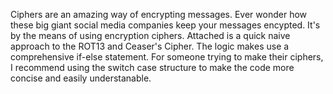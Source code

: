 Ciphers are an amazing way of encrypting messages. Ever wonder how these big giant social media companies keep your messages encypted. It's by the means of using encryption ciphers. Attached is a quick naive approach to the ROT13 and Ceaser's Cipher. The logic makes use a comprehensive if-else statement. For someone trying to make their ciphers, I recommend using the switch case structure to make the code more concise and easily understanable.
